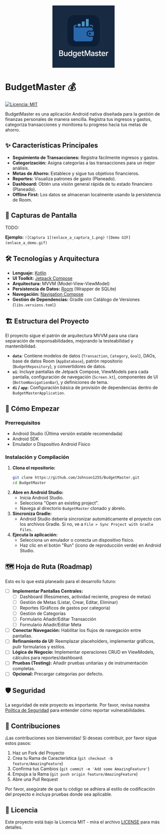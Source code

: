 <p align="center"><img src="assets/BudgetMasterLogo.png" alt="BudgetMaster Logo" width="200"></p>

# BudgetMaster 💰

[![Licencia: MIT](https://img.shields.io/badge/Licencia-MIT-yellow.svg)](https://opensource.org/licenses/MIT)

BudgetMaster es una aplicación Android nativa diseñada para la gestión de finanzas personales de manera sencilla. Registra tus ingresos y gastos, categoriza transacciones y monitorea tu progreso hacia tus metas de ahorro.

## ✨ Características Principales

*   **Seguimiento de Transacciones:** Registra fácilmente ingresos y gastos.
*   **Categorización:** Asigna categorías a las transacciones para un mejor análisis.
*   **Metas de Ahorro:** Establece y sigue tus objetivos financieros.
*   **Reportes:** Visualiza patrones de gasto (Planeado).
*   **Dashboard:** Obtén una visión general rápida de tu estado financiero (Planeado).
*   **Offline First:** Los datos se almacenan localmente usando la persistencia de Room.

## 📸 Capturas de Pantalla

TODO:

**Ejemplo:**
`![Captura 1](enlace_a_captura_1.png)`
`![Demo GIF](enlace_a_demo.gif)`

## 🛠️ Tecnologías y Arquitectura

*   **Lenguaje:** [Kotlin](https://kotlinlang.org/)
*   **UI Toolkit:** [Jetpack Compose](https://developer.android.com/jetpack/compose)
*   **Arquitectura:** MVVM (Model-View-ViewModel)
*   **Persistencia de Datos:** [Room](https://developer.android.com/training/data-storage/room) (Wrapper de SQLite)
*   **Navegación:** [Navigation Compose](https://developer.android.com/jetpack/compose/navigation)
*   **Gestión de Dependencias:** Gradle con Catálogo de Versiones (`libs.versions.toml`)

## 🏗️ Estructura del Proyecto

El proyecto sigue el patrón de arquitectura MVVM para una clara separación de responsabilidades, mejorando la testeabilidad y mantenibilidad.

*   **`data`**: Contiene modelos de datos (`Transaction`, `Category`, `Goal`), DAOs, base de datos Room (`AppDatabase`), patrón repositorio (`BudgetRepository`), y convertidores de datos.
*   **`ui`**: Incluye pantallas de Jetpack Compose, ViewModels para cada pantalla, configuración de navegación (`Screen.kt`), componentes de UI (`BottomNavigationBar`), y definiciones de tema.
*   **`di` / `app`**: Configuración básica de provisión de dependencias dentro de `BudgetMasterApplication`.

## 🚀 Cómo Empezar

### Prerrequisitos

*   Android Studio (Última versión estable recomendada)
*   Android SDK
*   Emulador o Dispositivo Android Físico

### Instalación y Compilación

1.  **Clona el repositorio:**
    ```bash
    git clone https://github.com/Johnson1255/BudgetMaster.git 
    cd BudgetMaster
    ```
2.  **Abre en Android Studio:**
    *   Inicia Android Studio.
    *   Selecciona "Open an existing project".
    *   Navega al directorio `BudgetMaster` clonado y ábrelo.
3.  **Sincroniza Gradle:**
    *   Android Studio debería sincronizar automáticamente el proyecto con los archivos Gradle. Si no, ve a `File > Sync Project with Gradle Files`.
4.  **Ejecuta la aplicación:**
    *   Selecciona un emulador o conecta un dispositivo físico.
    *   Haz clic en el botón "Run" (icono de reproducción verde) en Android Studio.

## 🗺️ Hoja de Ruta (Roadmap)

Esto es lo que está planeado para el desarrollo futuro:

*   [ ] **Implementar Pantallas Centrales:**
    *   [ ] Dashboard (Resúmenes, actividad reciente, progreso de metas)
    *   [ ] Gestión de Metas (Listar, Crear, Editar, Eliminar)
    *   [ ] Reportes (Gráficos de gastos por categoría)
    *   [ ] Gestión de Categorías
    *   [ ] Formulario Añadir/Editar Transacción
    *   [ ] Formulario Añadir/Editar Meta
*   [ ] **Conectar Navegación:** Habilitar los flujos de navegación entre pantallas.
*   [ ] **Refinamiento de UI:** Reemplazar placeholders, implementar gráficos, pulir formularios y estilos.
*   [ ] **Lógica de Negocio:** Implementar operaciones CRUD en ViewModels, cálculos para reportes/dashboard.
*   [ ] **Pruebas (Testing):** Añadir pruebas unitarias y de instrumentación completas.
*   [ ] **Opcional:** Precargar categorías por defecto.

## 🛡️ Seguridad

La seguridad de este proyecto es importante. Por favor, revisa nuestra [Política de Seguridad](SECURITY.md) para entender cómo reportar vulnerabilidades.

## 🤝 Contribuciones

¡Las contribuciones son bienvenidas! Si deseas contribuir, por favor sigue estos pasos:

1.  Haz un Fork del Proyecto
2.  Crea tu Rama de Característica (`git checkout -b feature/AmazingFeature`)
3.  Confirma tus Cambios (`git commit -m 'Add some AmazingFeature'`)
4.  Empuja a la Rama (`git push origin feature/AmazingFeature`)
5.  Abre una Pull Request

Por favor, asegúrate de que tu código se adhiera al estilo de codificación del proyecto e incluya pruebas donde sea aplicable.

## 📄 Licencia

Este proyecto está bajo la Licencia MIT - mira el archivo [LICENSE](LICENSE) para más detalles.
